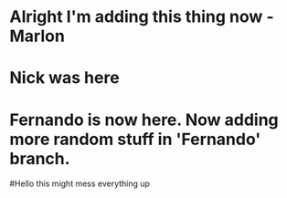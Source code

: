 # Alright I'm adding this thing now -Marlon
# Nick was here
# Fernando is now here. Now adding more random stuff in 'Fernando' branch.




#Hello this might mess everything up